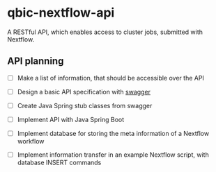 # qbic-nextflow-api
A RESTful API, which enables access to cluster jobs, submitted with Nextflow.

## API planning

- [ ] Make a list of information, that should be accessible over the API
- [ ] Design a basic API specification with [swagger](https://swagger.io/)
- [ ] Create Java Spring stub classes from swagger
- [ ] Implement API with Java Spring Boot
- [ ] Implement database for storing the meta information of a Nextflow workflow
- [ ] Implement information transfer in an example Nextflow script, with database INSERT commands 

